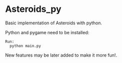 # Asteroids_py
Basic implementation of Asteroids with python.

Python and pygame need to be installed:
```
Run:
  python main.py
```

New features may be later added to make it more fun!.
